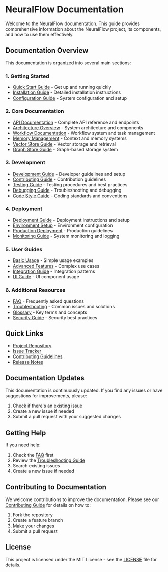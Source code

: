 # NeuralFlow Documentation

Welcome to the NeuralFlow documentation. This guide provides comprehensive information about the NeuralFlow project, its components, and how to use them effectively.

## Documentation Overview

This documentation is organized into several main sections:

### 1. Getting Started
- [Quick Start Guide](guides/quickstart.md) - Get up and running quickly
- [Installation Guide](guides/installation.md) - Detailed installation instructions
- [Configuration Guide](guides/configuration.md) - System configuration and setup

### 2. Core Documentation
- [API Documentation](api/README.md) - Complete API reference and endpoints
- [Architecture Overview](architecture/README.md) - System architecture and components
- [Workflow Documentation](workflow.md) - Workflow system and task management
- [Memory Management](memory/README.md) - Context and memory systems
- [Vector Store Guide](vector_store/README.md) - Vector storage and retrieval
- [Graph Store Guide](graph_store/README.md) - Graph-based storage system

### 3. Development
- [Development Guide](development/README.md) - Developer guidelines and setup
- [Contributing Guide](development/CONTRIBUTING.md) - Contribution guidelines
- [Testing Guide](development/TESTING.md) - Testing procedures and best practices
- [Debugging Guide](guides/debugging.md) - Troubleshooting and debugging
- [Code Style Guide](development/CODE_STYLE.md) - Coding standards and conventions

### 4. Deployment
- [Deployment Guide](deployment/README.md) - Deployment instructions and setup
- [Environment Setup](deployment/ENVIRONMENT.md) - Environment configuration
- [Production Deployment](deployment/PRODUCTION.md) - Production guidelines
- [Monitoring Guide](deployment/MONITORING.md) - System monitoring and logging

### 5. User Guides
- [Basic Usage](guides/basic_usage.md) - Simple usage examples
- [Advanced Features](guides/advanced_features.md) - Complex use cases
- [Integration Guide](guides/integration.md) - Integration patterns
- [UI Guide](guides/ui.md) - UI component usage

### 6. Additional Resources
- [FAQ](guides/faq.md) - Frequently asked questions
- [Troubleshooting](guides/troubleshooting.md) - Common issues and solutions
- [Glossary](guides/glossary.md) - Key terms and concepts
- [Security Guide](guides/security.md) - Security best practices

## Quick Links

- [Project Repository](https://github.com/yavuztopsever/neuralflow)
- [Issue Tracker](https://github.com/yavuztopsever/neuralflow/issues)
- [Contributing Guidelines](development/CONTRIBUTING.md)
- [Release Notes](development/CHANGELOG.md)

## Documentation Updates

This documentation is continuously updated. If you find any issues or have suggestions for improvements, please:

1. Check if there's an existing issue
2. Create a new issue if needed
3. Submit a pull request with your suggested changes

## Getting Help

If you need help:

1. Check the [FAQ](guides/faq.md) first
2. Review the [Troubleshooting Guide](guides/troubleshooting.md)
3. Search existing issues
4. Create a new issue if needed

## Contributing to Documentation

We welcome contributions to improve the documentation. Please see our [Contributing Guide](development/CONTRIBUTING.md) for details on how to:

1. Fork the repository
2. Create a feature branch
3. Make your changes
4. Submit a pull request

## License

This project is licensed under the MIT License - see the [LICENSE](../LICENSE) file for details.
